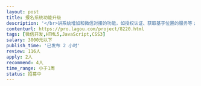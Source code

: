 ```yaml
---                
layout: post       
title: 报名系统功能升级           
description: '</br>讲系统增加和微信对接的功能，如授权认证、获取基于位置的服务等；</br>1.css，html，js要熟练，会调整布局！出效果！包括PC端和H5移动端； </br>2.熟悉微信的接口，后台使用java；</br>3.您最好是在北京，可能需要现场调试，需要沟通...</br>4.如果不熟悉相关技术，不要投递！！！</br>'     
contenturl: https://pro.lagou.com/project/8220.html      
tags: [微信开发,HTML5,JavaScript,CSS3]            
salary: 3000元以下          
publish_time: '已发布 2 小时'         
review: 116人                   
apply: 2人                   
recommend: 4人                   
time_range: 小于1周              
status: 招募中                  
---                 
```

